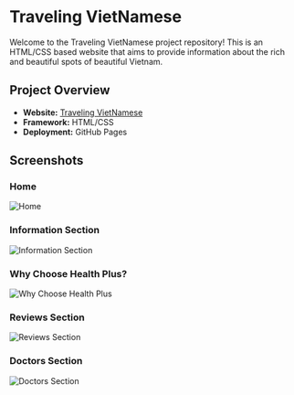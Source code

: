 # Traveling VietNamese

Welcome to the Traveling VietNamese project repository! This is an HTML/CSS based website that aims to provide information about the rich and beautiful spots of beautiful Vietnam.
## Project Overview

- **Website:** [Traveling VietNamese](https://phatletien.github.io/)
- **Framework:** HTML/CSS
- **Deployment:** GitHub Pages

## Screenshots

### Home
![Home](./path/to/hero-section.png)

### Information Section
![Information Section](./path/to/information-section.png)

### Why Choose Health Plus?
![Why Choose Health Plus](./path/to/why-choose-section.png)

### Reviews Section
![Reviews Section](./path/to/reviews-section.png)

### Doctors Section
![Doctors Section](./path/to/doctors-section.png)
